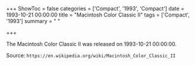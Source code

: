 +++
ShowToc = false
categories = ['Compact', '1993', 'Compact']
date = 1993-10-21 00:00:00
title = "Macintosh Color Classic II"
tags = ['Compact', '1993']
summary = " "

+++

The Macintosh Color Classic II was released on 1993-10-21 00:00:00.

Source: `https://en.wikipedia.org/wiki/Macintosh_Color_Classic_II`


